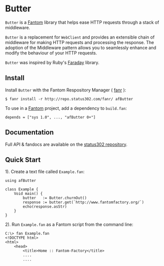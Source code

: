 # Butter

`Butter` is a [Fantom](http://fantom.org/) library that helps ease HTTP requests through a stack of middleware.

`Butter` is a replacement for `WebClient` and provides an extensible chain of middleware for making HTTP requests and processing the response.
The adoption of the Middleware pattern allows you to seamlessly enhance and modify the behaviour of your HTTP requests.

`Butter` was inspired by Ruby's [Faraday](https://github.com/lostisland/faraday) library.


## Install

Install `Butter` with the Fantom Respository Manager ( [fanr](http://fantom.org/doc/docFanr/Tool.html#install) ):

    $ fanr install -r http://repo.status302.com/fanr/ afButter

To use in a [Fantom](http://fantom.org/) project, add a dependency to `build.fan`:

    depends = ["sys 1.0", ..., "afButter 0+"]



## Documentation

Full API & fandocs are available on the [status302 repository](http://repo.status302.com/doc/afButter/#overview).



## Quick Start

1). Create a text file called `Example.fan`:

    using afButter

    class Example {
        Void main() {
            butter   := Butter.churnOut()
            response := butter.get(`http://www.fantomfactory.org/`)
            echo(response.asStr)
        }
    }

2). Run `Example.fan` as a Fantom script from the command line:

    C:\> fan Example.fan
    <!DOCTYPE html>
    <html>
        <head>
            <title>Home :: Fantom-Factory</title>
            ....
            ....

